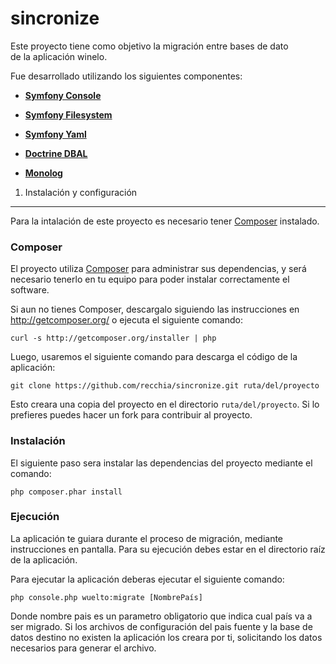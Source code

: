 sincronize
========================

Este proyecto tiene como objetivo la migración entre bases de dato  
de la aplicación winelo.

Fue desarrollado utilizando los siguientes componentes:


  * [**Symfony Console**][2]

  * [**Symfony Filesystem**][3]

  * [**Symfony Yaml**][4]

  * [**Doctrine DBAL**][5]
  
  * [**Monolog**][6]

1) Instalación y configuración
------------------------------

Para la intalación de este proyecto es necesario tener [Composer][1] instalado.

### Composer

El proyecto utiliza [Composer][1] para administrar sus dependencias, y será 
necesario tenerlo en tu equipo para poder instalar correctamente el software.

Si aun no tienes Composer, descargalo siguiendo las instrucciones en
http://getcomposer.org/ o ejecuta el siguiente comando:

    curl -s http://getcomposer.org/installer | php

Luego, usaremos el siguiente comando para descarga el código de la aplicación:

    git clone https://github.com/recchia/sincronize.git ruta/del/proyecto

Esto creara una copia del proyecto en el directorio `ruta/del/proyecto`. Si 
lo prefieres puedes hacer un fork para contribuir al proyecto.

### Instalación

El siguiente paso sera instalar las dependencias del proyecto mediante el 
comando:

    php composer.phar install

### Ejecución

La aplicación te guiara durante el proceso de migración, mediante 
instrucciones en pantalla. Para su ejecución debes estar en el 
directorio raíz de la aplicación.

Para ejecutar la aplicación deberas ejecutar el siguiente comando:

    php console.php wuelto:migrate [NombrePaís]

Donde nombre pais es un parametro obligatorio que indica cual país va a 
ser migrado. Si los archivos de configuración del pais fuente y la base 
de datos destino no existen la aplicación los creara por ti, solicitando 
los datos necesarios para generar el archivo.

[1]:  http://getcomposer.org/
[2]:  https://github.com/symfony/Console
[3]:  https://github.com/symfony/Filesystem
[4]:  https://github.com/symfony/Yaml
[5]:  https://github.com/doctrine/dbal.git
[6]:  https://github.com/Seldaek/monolog.git
